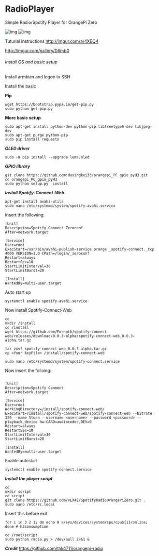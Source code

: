 # RadioPlayer 
Simple Radio/Spotify Player for OrangePi Zero 

![img](https://i.imgur.com/NQ11JEVb.jpg)
![img](http://i.imgur.com/yiTJCpsb.jpg)

Tuturial instructions
http://imgur.com/a/4XEQ4

http://imgur.com/gallery/D6mb0


###### Install OS and basic setup
Install armbian and logon to SSH

Install the basic

**Pip**
```
wget https://bootstrap.pypa.io/get-pip.py
sudo python get-pip.py
```

**More basic setup**
```
sudo apt-get install python-dev python-pip libfreetype6-dev libjpeg-dev
sudo apt-get purge python-pip
sudo pip install requests
```

***OLED driver***
```
sudo -H pip install --upgrade luma.oled
```
***GPIO library***
```
git clone https://github.com:duxingkei33/orangepi_PC_gpio_pyH3.git
cd orangepi_PC_gpio_pyH3
sudo python setup.py  install
```

***Install Spotify-Connect-Web***
```
apt-get install avahi-utils
sudo nano /etc/systemd/system/spotify-avahi.service
```
Insert the following:
```
[Unit]
Description=Spotify Connect Zeroconf
After=network.target

[Service]
User=root
ExecStart=/usr/bin/avahi-publish-service orange _spotify-connect._tcp 4000 VERSION=1.0 CPath=/login/_zeroconf
Restart=always
RestartSec=10
StartLimitInterval=30
StartLimitBurst=20

[Install]
WantedBy=multi-user.target
```
Auto start up
```
systemctl enable spotify-avahi.service
```

Now install Spotify-Connect-Web
```
cd
mkdir /install
cd /install
wget https://github.com/Fornoth/spotify-connect-web/releases/download/0.0.3-alpha/spotify-connect-web_0.0.3-alpha.tar.gz

tar zxvf spotify-connect-web_0.0.3-alpha.tar.gz
cp <Your keyFile> /install/spotify-connect-web

sudo nano /etc/systemd/system/spotify-connect.service
```
Now insert the folloing:
```

[Unit]
Description=Spotify Connect
After=network.target

[Service]
User=root
WorkingDirectory=/install/spotify-connect-web/
ExecStart=/install/spotify-connect-web/spotify-connect-web --bitrate 320 --name Stuen --username <username> --password <password> --playback_device hw:CARD=audiocodec,DEV=0
Restart=always
RestartSec=10
StartLimitInterval=30
StartLimitBurst=20

[Install]
WantedBy=multi-user.target

```
Enable autostart
```
systemctl enable spotify-connect.service
```

***Install the player script***
```
cd 
mkdir script
cd script
git clone https://github.com/vLX42/SpotifyRadioOrangePiZero.git .
sudo nano /etc/rc.local
```

Insert this before exit
```
for i in 3 2 1; do echo 0 >/sys/devices/system/cpu/cpu${i}/online; done # h3consumption

cd /root/script
sudo python radio.py > /dev/null 2>&1 &
```


***Credit***
https://github.com/thk4711/orangepi-radio

 
